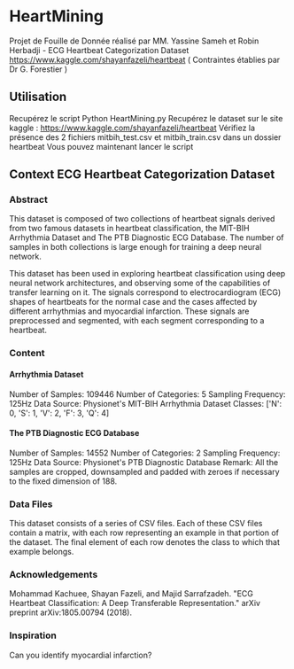 # HeartMining

Projet de Fouille de Donnée réalisé par MM. Yassine Sameh et Robin Herbadji - ECG Heartbeat Categorization Dataset https://www.kaggle.com/shayanfazeli/heartbeat
( Contraintes établies par Dr G. Forestier )

## Utilisation
Recupérez le script Python HeartMining.py
Recupérez le dataset sur le site kaggle : https://www.kaggle.com/shayanfazeli/heartbeat
Vérifiez la présence des 2 fichiers mitbih_test.csv et mitbih_train.csv dans un dossier heartbeat
Vous pouvez maintenant lancer le script

## Context ECG Heartbeat Categorization Dataset
### Abstract
This dataset is composed of two collections of heartbeat signals derived from two famous datasets in heartbeat classification, the MIT-BIH Arrhythmia Dataset and The PTB Diagnostic ECG Database. The number of samples in both collections is large enough for training a deep neural network.

This dataset has been used in exploring heartbeat classification using deep neural network architectures, and observing some of the capabilities of transfer learning on it. The signals correspond to electrocardiogram (ECG) shapes of heartbeats for the normal case and the cases affected by different arrhythmias and myocardial infarction. These signals are preprocessed and segmented, with each segment corresponding to a heartbeat.

### Content
#### Arrhythmia Dataset
Number of Samples: 109446
Number of Categories: 5
Sampling Frequency: 125Hz
Data Source: Physionet's MIT-BIH Arrhythmia Dataset
Classes: ['N': 0, 'S': 1, 'V': 2, 'F': 3, 'Q': 4]
#### The PTB Diagnostic ECG Database
Number of Samples: 14552
Number of Categories: 2
Sampling Frequency: 125Hz
Data Source: Physionet's PTB Diagnostic Database
Remark: All the samples are cropped, downsampled and padded with zeroes if necessary to the fixed dimension of 188.

### Data Files
This dataset consists of a series of CSV files. Each of these CSV files contain a matrix, with each row representing an example in that portion of the dataset. The final element of each row denotes the class to which that example belongs.

### Acknowledgements
Mohammad Kachuee, Shayan Fazeli, and Majid Sarrafzadeh. "ECG Heartbeat Classification: A Deep Transferable Representation." arXiv preprint arXiv:1805.00794 (2018).

### Inspiration
Can you identify myocardial infarction?
